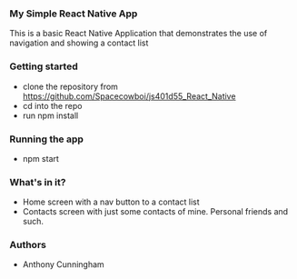 ### My Simple React Native App

This is a basic React Native Application that demonstrates the use of navigation and showing a contact list

### Getting started

* clone the repository from <https://github.com/Spacecowboi/js401d55_React_Native>
* cd into the repo
* run npm install

### Running the app

* npm start

### What's in it?

* Home screen with a nav button to a contact list
* Contacts screen with just some contacts of mine. Personal friends and such.

### Authors

* Anthony Cunningham 
